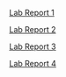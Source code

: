 [Lab Report 1](https://rebenguy.github.io/cse15l-lab-reports/lab-report-1-week-2.html)

[Lab Report 2](https://rebenguy.github.io/cse15l-lab-reports/lab-report-2-week-4.html)

[Lab Report 3](https://rebenguy.github.io/cse15l-lab-reports/lab-report-3-week-6.html)

[Lab Report 4](https://rebenguy.github.io/cse15l-lab-reports/lab-report-4-week-8.html)


